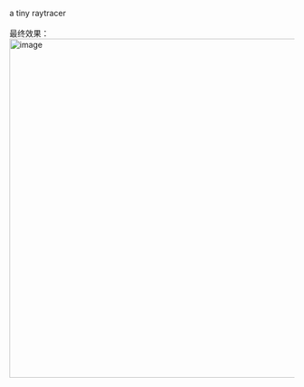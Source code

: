 a tiny raytracer</br>
</br>
最终效果：
<img width="600" alt="image" src="https://github.com/qzlu-cyber/raytracer/assets/53920473/62a6b185-4cf8-49fa-a037-1da21a44d4df">
